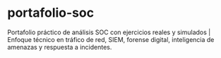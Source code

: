 # portafolio-soc
Portafolio práctico de análisis SOC con ejercicios reales y simulados  |  Enfoque técnico en tráfico de red, SIEM, forense digital, inteligencia de amenazas y respuesta a incidentes.
